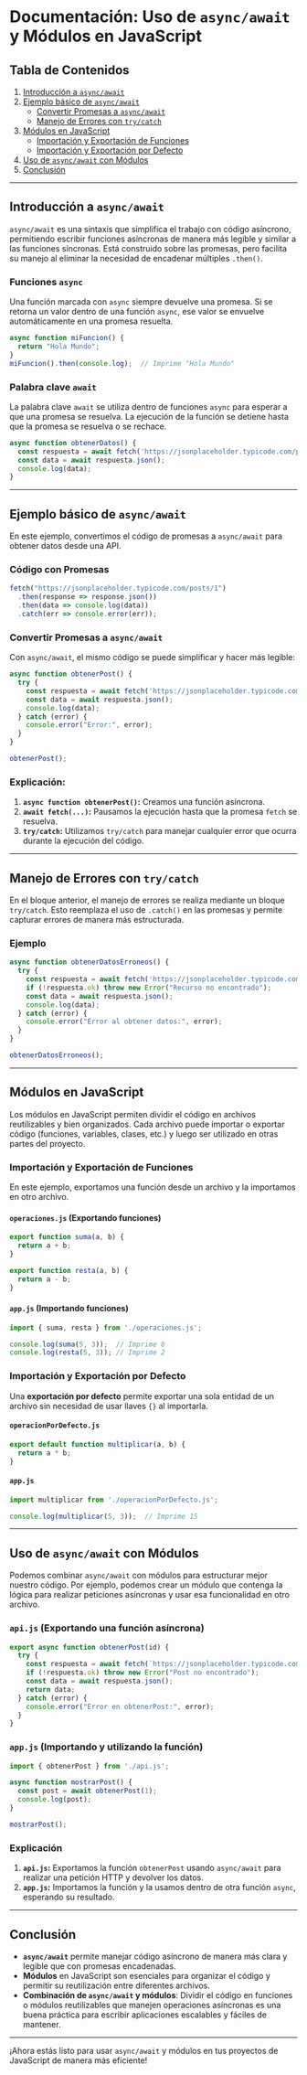 # Documentación: Uso de `async/await` y Módulos en JavaScript

## Tabla de Contenidos
1. [Introducción a `async/await`](#introducción-a-asyncawait)
2. [Ejemplo básico de `async/await`](#ejemplo-básico-de-asyncawait)
   - [Convertir Promesas a `async/await`](#convertir-promesas-a-asyncawait)
   - [Manejo de Errores con `try/catch`](#manejo-de-errores-con-trycatch)
3. [Módulos en JavaScript](#módulos-en-javascript)
   - [Importación y Exportación de Funciones](#importación-y-exportación-de-funciones)
   - [Importación y Exportación por Defecto](#importación-y-exportación-por-defecto)
4. [Uso de `async/await` con Módulos](#uso-de-asyncawait-con-módulos)
5. [Conclusión](#conclusión)

---

## Introducción a `async/await`

`async/await` es una sintaxis que simplifica el trabajo con código asíncrono, permitiendo escribir funciones asíncronas de manera más legible y similar a las funciones síncronas. Está construido sobre las promesas, pero facilita su manejo al eliminar la necesidad de encadenar múltiples `.then()`.

### Funciones `async`
Una función marcada con `async` siempre devuelve una promesa. Si se retorna un valor dentro de una función `async`, ese valor se envuelve automáticamente en una promesa resuelta.

```js
async function miFuncion() {
  return "Hola Mundo";
}
miFuncion().then(console.log);  // Imprime "Hola Mundo"
```

### Palabra clave `await`
La palabra clave `await` se utiliza dentro de funciones `async` para esperar a que una promesa se resuelva. La ejecución de la función se detiene hasta que la promesa se resuelva o se rechace.

```js
async function obtenerDatos() {
  const respuesta = await fetch('https://jsonplaceholder.typicode.com/posts/1');
  const data = await respuesta.json();
  console.log(data);
}
```

---

## Ejemplo básico de `async/await`

En este ejemplo, convertimos el código de promesas a `async/await` para obtener datos desde una API.

### Código con Promesas

```js
fetch("https://jsonplaceholder.typicode.com/posts/1")
  .then(response => response.json())
  .then(data => console.log(data))
  .catch(err => console.error(err));
```

### Convertir Promesas a `async/await`

Con `async/await`, el mismo código se puede simplificar y hacer más legible:

```js
async function obtenerPost() {
  try {
    const respuesta = await fetch('https://jsonplaceholder.typicode.com/posts/1');
    const data = await respuesta.json();
    console.log(data);
  } catch (error) {
    console.error("Error:", error);
  }
}

obtenerPost();
```

### Explicación:

1. **`async function obtenerPost()`:** Creamos una función asíncrona.
2. **`await fetch(...)`:** Pausamos la ejecución hasta que la promesa `fetch` se resuelva.
3. **`try/catch`:** Utilizamos `try/catch` para manejar cualquier error que ocurra durante la ejecución del código.

---

## Manejo de Errores con `try/catch`

En el bloque anterior, el manejo de errores se realiza mediante un bloque `try/catch`. Esto reemplaza el uso de `.catch()` en las promesas y permite capturar errores de manera más estructurada.

### Ejemplo

```js
async function obtenerDatosErroneos() {
  try {
    const respuesta = await fetch('https://jsonplaceholder.typicode.com/posts/120000'); // ID inexistente
    if (!respuesta.ok) throw new Error("Recurso no encontrado");
    const data = await respuesta.json();
    console.log(data);
  } catch (error) {
    console.error("Error al obtener datos:", error);
  }
}

obtenerDatosErroneos();
```

---

## Módulos en JavaScript

Los módulos en JavaScript permiten dividir el código en archivos reutilizables y bien organizados. Cada archivo puede importar o exportar código (funciones, variables, clases, etc.) y luego ser utilizado en otras partes del proyecto.

### Importación y Exportación de Funciones

En este ejemplo, exportamos una función desde un archivo y la importamos en otro archivo.

#### `operaciones.js` (Exportando funciones)

```js
export function suma(a, b) {
  return a + b;
}

export function resta(a, b) {
  return a - b;
}
```

#### `app.js` (Importando funciones)

```js
import { suma, resta } from './operaciones.js';

console.log(suma(5, 3));  // Imprime 8
console.log(resta(5, 3)); // Imprime 2
```

### Importación y Exportación por Defecto

Una **exportación por defecto** permite exportar una sola entidad de un archivo sin necesidad de usar llaves `{}` al importarla.

#### `operacionPorDefecto.js`

```js
export default function multiplicar(a, b) {
  return a * b;
}
```

#### `app.js`

```js
import multiplicar from './operacionPorDefecto.js';

console.log(multiplicar(5, 3));  // Imprime 15
```

---

## Uso de `async/await` con Módulos

Podemos combinar `async/await` con módulos para estructurar mejor nuestro código. Por ejemplo, podemos crear un módulo que contenga la lógica para realizar peticiones asíncronas y usar esa funcionalidad en otro archivo.

### `api.js` (Exportando una función asíncrona)

```js
export async function obtenerPost(id) {
  try {
    const respuesta = await fetch(`https://jsonplaceholder.typicode.com/posts/${id}`);
    if (!respuesta.ok) throw new Error("Post no encontrado");
    const data = await respuesta.json();
    return data;
  } catch (error) {
    console.error("Error en obtenerPost:", error);
  }
}
```

### `app.js` (Importando y utilizando la función)

```js
import { obtenerPost } from './api.js';

async function mostrarPost() {
  const post = await obtenerPost(1);
  console.log(post);
}

mostrarPost();
```

### Explicación

1. **`api.js`:** Exportamos la función `obtenerPost` usando `async/await` para realizar una petición HTTP y devolver los datos.
2. **`app.js`:** Importamos la función y la usamos dentro de otra función `async`, esperando su resultado.

---

## Conclusión

- **`async/await`** permite manejar código asíncrono de manera más clara y legible que con promesas encadenadas.
- **Módulos** en JavaScript son esenciales para organizar el código y permitir su reutilización entre diferentes archivos. 
- **Combinación de `async/await` y módulos**: Dividir el código en funciones o módulos reutilizables que manejen operaciones asíncronas es una buena práctica para escribir aplicaciones escalables y fáciles de mantener.

---

¡Ahora estás listo para usar `async/await` y módulos en tus proyectos de JavaScript de manera más eficiente!